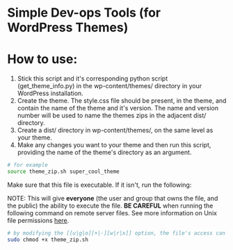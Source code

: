 Simple Dev-ops Tools (for WordPress Themes)
===========================

# How to use:

1. Stick this script and it's corresponding python script (get_theme_info.py) in the wp-content/themes/ directory in your WordPress installation.
2. Create the theme. The style.css file should be present, in the theme, and contain the name of the theme and it's version. The name and version number will be used to name the themes zips in the adjacent dist/ directory.
3. Create a dist/ directory in wp-content/themes/, on the same level as your theme.
4. Make any changes you want to your theme and then run this script, providing the name of the theme's directory as an argument.
	
``` bash
# for example
source theme_zip.sh super_cool_theme
```
	
Make sure that this file is executable. If it isn't, run the following:

NOTE: This will give __everyone__ (the user and group that owns the file, and the public) the ability to execute the file. __BE CAREFUL__ when running the following command on remote server files. See more information on Unix file permissions [here](https://help.ubuntu.com/community/FilePermissions).

``` bash
# by modifying the [[u|g|o][+|-][w|r|x]] option, the file's access can be restricted safely.
sudo chmod +x theme_zip.sh
```